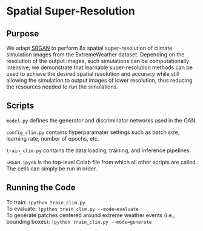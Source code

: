 # Spatial Super-Resolution

## Purpose
We adapt [SRGAN](https://github.com/tensorlayer/srgan) to perform 8x spatial super-resolution of climate simulation images from the ExtremeWeather dataset. Depending on the resolution of the output images, such simulations can be computationally intensive; we demonstrate that learnable super-resolution methods can be used to achieve the desired spatial resolution and accuracy while still allowing the simulation to output images of lower resolution, thus reducing the resources needed to run the simulations.  

## Scripts
`model.py` defines the generator and discriminator networks used in the GAN.

`config_clim.py` contains hyperparamater settings such as batch size, learning rate, number of epochs, etc.

`train_clim.py` contains the data loading, training, and inference pipelines.

`SRGAN.ipynb` is the top-level Colab file from which all other scripts are called. The cells can simply be run in order.

## Running the Code
To train: `!python train_clim.py`<br/>
To evaluate: `!python train_clim.py --mode=evaluate`<br/>
To generate patches centered around extreme weather events (i.e., bounding boxes): `!python train_clim.py --mode=generate`
